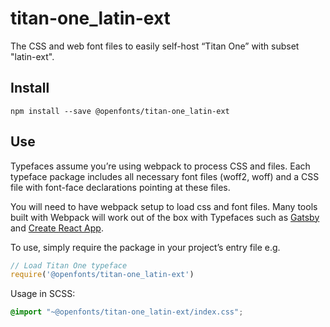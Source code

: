
# titan-one_latin-ext

The CSS and web font files to easily self-host “Titan One” with subset "latin-ext".

## Install

`npm install --save @openfonts/titan-one_latin-ext`

## Use

Typefaces assume you’re using webpack to process CSS and files. Each typeface
package includes all necessary font files (woff2, woff) and a CSS file with
font-face declarations pointing at these files.

You will need to have webpack setup to load css and font files. Many tools built
with Webpack will work out of the box with Typefaces such as [Gatsby](https://github.com/gatsbyjs/gatsby)
and [Create React App](https://github.com/facebookincubator/create-react-app).

To use, simply require the package in your project’s entry file e.g.

```javascript
// Load Titan One typeface
require('@openfonts/titan-one_latin-ext')
```

Usage in SCSS:
```scss
@import "~@openfonts/titan-one_latin-ext/index.css";
```
